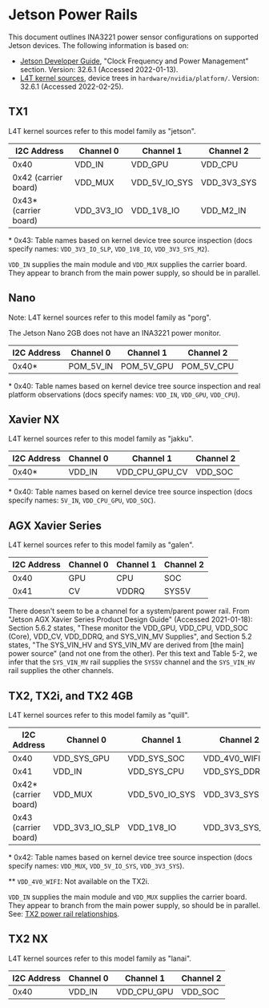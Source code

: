# Jetson Power Rails

This document outlines INA3221 power sensor configurations on supported Jetson devices.
The following information is based on:

* [Jetson Developer Guide](https://docs.nvidia.com/jetson/l4t/), "Clock Frequency and Power Management" section. Version: 32.6.1 (Accessed 2022-01-13).
* [L4T kernel sources](https://developer.nvidia.com/embedded/linux-tegra), device trees in `hardware/nvidia/platform/`. Version: 32.6.1 (Accessed 2022-02-25).


## TX1

L4T kernel sources refer to this model family as "jetson".

| I2C Address | Channel 0 | Channel 1 | Channel 2 |
| --- | --- | --- | --- |
| 0x40 | VDD_IN | VDD_GPU | VDD_CPU |
| 0x42 (carrier board) | VDD_MUX | VDD_5V_IO_SYS | VDD_3V3_SYS |
| 0x43\* (carrier board) | VDD_3V3_IO | VDD_1V8_IO | VDD_M2_IN |

\* 0x43: Table names based on kernel device tree source inspection (docs specify names: `VDD_3V3_IO_SLP`, `VDD_1V8_IO`, `VDD_3V3_SYS_M2`).

`VDD_IN` supplies the main module and `VDD_MUX` supplies the carrier board.
They appear to branch from the main power supply, so should be in parallel.


## Nano

Note: L4T kernel sources refer to this model family as "porg".

The Jetson Nano 2GB does not have an INA3221 power monitor.

| I2C Address | Channel 0 | Channel 1 | Channel 2 |
| --- | --- | --- | --- |
| 0x40\* | POM_5V_IN | POM_5V_GPU | POM_5V_CPU |

\* 0x40: Table names based on kernel device tree source inspection and real platform observations (docs specify names: `VDD_IN`, `VDD_GPU`, `VDD_CPU`).


## Xavier NX

L4T kernel sources refer to this model family as "jakku".

| I2C Address | Channel 0 | Channel 1 | Channel 2 |
| --- | --- | --- | --- |
| 0x40\* | VDD_IN | VDD_CPU_GPU_CV | VDD_SOC |

\* 0x40: Table names based on kernel device tree source inspection (docs specify names: `5V_IN`, `VDD_CPU_GPU`, `VDD_SOC`).


## AGX Xavier Series

L4T kernel sources refer to this model family as "galen".

| I2C Address | Channel 0 | Channel 1 | Channel 2 |
| --- | --- | --- | --- |
| 0x40 | GPU | CPU | SOC |
| 0x41 | CV | VDDRQ | SYS5V |

There doesn't seem to be a channel for a system/parent power rail.
From "Jetson AGX Xavier Series Product Design Guide" (Accessed 2021-01-18):
Section 5.6.2 states, "These monitor the VDD_GPU, VDD_CPU, VDD_SOC (Core), VDD_CV, VDD_DDRQ, and SYS_VIN_MV Supplies", and 
Section 5.2 states, "The SYS_VIN_HV and SYS_VIN_MV are derived from [the main] power source" (and not one from the other).
Per this text and Table 5-2, we infer that the `SYS_VIN_MV` rail supplies the `SYS5V` channel and the `SYS_VIN_HV` rail supplies the other channels.


## TX2, TX2i, and TX2 4GB

L4T kernel sources refer to this model family as "quill".

| I2C Address | Channel 0 | Channel 1 | Channel 2 |
| --- | --- | --- | --- |
| 0x40 | VDD_SYS_GPU | VDD_SYS_SOC | VDD_4V0_WIFI\*\* |
| 0x41 | VDD_IN | VDD_SYS_CPU | VDD_SYS_DDR |
| 0x42\* (carrier board) | VDD_MUX | VDD_5V0_IO_SYS | VDD_3V3_SYS |
| 0x43 (carrier board)| VDD_3V3_IO_SLP | VDD_1V8_IO | VDD_3V3_SYS_M2 |

\* 0x42: Table names based on kernel device tree source inspection (docs specify names: `VDD_MUX`, `VDD_5V_IO_SYS`, `VDD_3V3_SYS`).

\*\* `VDD_4V0_WIFI`: Not available on the TX2i.

`VDD_IN` supplies the main module and `VDD_MUX` supplies the carrier board.
They appear to branch from the main power supply, so should be in parallel.
See: [TX2 power rail relationships](https://forums.developer.nvidia.com/t/tx2-power-rail-relationships/201037).


## TX2 NX

L4T kernel sources refer to this model family as "lanai".

| I2C Address | Channel 0 | Channel 1 | Channel 2 |
| --- | --- | --- | --- |
| 0x40 | VDD_IN | VDD_CPU_GPU | VDD_SOC |
